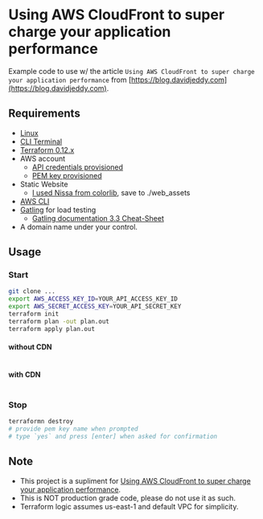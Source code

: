 # Using AWS CloudFront to super charge your application performance

Example code to use w/ the article `Using AWS CloudFront to super charge your application performance` from [https://blog.davidjeddy.com](https://blog.davidjeddy.com).

## Requirements

- [Linux](https://www.linux.org/)
- [CLI Terminal](https://en.wikipedia.org/wiki/Terminal#Software)
- [Terraform 0.12.x](https://www.terraform.io/downloads.html)
- AWS account
  - [API credentials provisioned](https://docs.aws.amazon.com/IAM/latest/UserGuide/id_credentials_access-keys.html)
  - [PEM key provisioned](https://docs.aws.amazon.com/AWSEC2/latest/UserGuide/ec2-key-pairs.html)
- Static Website
  - [I used Nissa from colorlib](https://colorlib.com/wp/template/nissa/), save to ./web_assets
- [AWS CLI](https://docs.aws.amazon.com/cli/latest/userguide/cli-chap-install.html)
- [Gatling](https://gatling.io/) for load testing
  - [Gatling documentation 3.3 Cheat-Sheet](https://gatling.io/docs/current/cheat-sheet/)
- A domain name under your control.

## Usage

### Start

```sh
git clone ...
export AWS_ACCESS_KEY_ID=YOUR_API_ACCESS_KEY_ID
export AWS_SECRET_ACCESS_KEY=YOUR_API_SECRET_KEY
terraform init
terraform plan -out plan.out
terraform apply plan.out
```

#### without CDN

```sh
```

#### with CDN

```sh
```

### Stop

```sh
terraformn destroy
# provide pem key name when prompted
# type `yes` and press [enter] when asked for confirmation
```

## Note

- This project is a supliment for [Using AWS CloudFront to super charge your application performance]().
- This is NOT production grade code, please do not use it as such.
- Terraform logic assumes us-east-1 and default VPC for simplicity.
